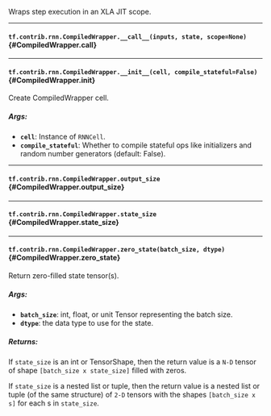 Wraps step execution in an XLA JIT scope.
- - -

#### `tf.contrib.rnn.CompiledWrapper.__call__(inputs, state, scope=None)` {#CompiledWrapper.__call__}




- - -

#### `tf.contrib.rnn.CompiledWrapper.__init__(cell, compile_stateful=False)` {#CompiledWrapper.__init__}

Create CompiledWrapper cell.

##### Args:


*  <b>`cell`</b>: Instance of `RNNCell`.
*  <b>`compile_stateful`</b>: Whether to compile stateful ops like initializers
    and random number generators (default: False).


- - -

#### `tf.contrib.rnn.CompiledWrapper.output_size` {#CompiledWrapper.output_size}




- - -

#### `tf.contrib.rnn.CompiledWrapper.state_size` {#CompiledWrapper.state_size}




- - -

#### `tf.contrib.rnn.CompiledWrapper.zero_state(batch_size, dtype)` {#CompiledWrapper.zero_state}

Return zero-filled state tensor(s).

##### Args:


*  <b>`batch_size`</b>: int, float, or unit Tensor representing the batch size.
*  <b>`dtype`</b>: the data type to use for the state.

##### Returns:

  If `state_size` is an int or TensorShape, then the return value is a
  `N-D` tensor of shape `[batch_size x state_size]` filled with zeros.

  If `state_size` is a nested list or tuple, then the return value is
  a nested list or tuple (of the same structure) of `2-D` tensors with
the shapes `[batch_size x s]` for each s in `state_size`.


